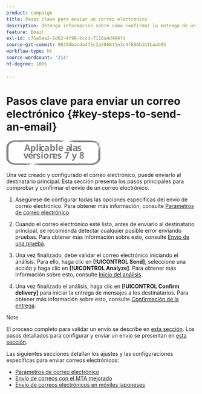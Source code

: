 ```yaml
---
product: campaign
title: Pasos clave para enviar un correo electrónico
description: Obtenga información sobre cómo confirmar la entrega de un mensaje de correo electrónico y descubrir las características específicas del envío de mensajes
feature: Email
exl-id: c75a5ea2-8d62-4f98-bccd-7116a4d404fd
source-git-commit: 9839dbacda475c2a586811e3c4f686b1b1baab05
workflow-type: ht
source-wordcount: '214'
ht-degree: 100%

---
```


# Pasos clave para enviar un correo electrónico {#key-steps-to-send-an-email}

![](../../assets/common.svg)

Una vez creado y configurado el correo electrónico, puede enviarlo al destinatario principal. Esta sección presenta los pasos principales para comprobar y confirmar el envío de un correo electrónico.

1. Asegúrese de configurar todas las opciones específicas del envío de correo electrónico. Para obtener más información, consulte [Parámetros de correo electrónico](email-parameters.md).
1. Cuando el correo electrónico esté listo, antes de enviarlo al destinatario principal, se recomienda detectar cualquier posible error enviando pruebas. Para obtener más información sobre esto, consulte [Envío de una prueba](steps-validating-the-delivery.md#sending-a-proof).

1. Una vez finalizado, debe validar el correo electrónico iniciando el análisis. Para ello, haga clic en **[!UICONTROL Send]**, seleccione una acción y haga clic en **[!UICONTROL Analyze]**. Para obtener más información sobre esto, consulte [Inicio del análisis](steps-validating-the-delivery.md#analyzing-the-delivery).

1. Una vez finalizado el análisis, haga clic en **[!UICONTROL Confirm delivery]** para iniciar la entrega de mensajes a los destinatarios. Para obtener más información sobre esto, consulte [Confirmación de la entrega](steps-sending-the-delivery.md#confirming-delivery).

   <!--Add screenshot with analysis done and Confirm delivery button activated.-->

>[!NOTE]
>
>El proceso completo para validar un envío se describe en [esta sección](steps-validating-the-delivery.md). Los pasos detallados para configurar y enviar un envío se presentan en [esta sección](steps-sending-the-delivery.md).

Las siguientes secciones detallan los ajustes y las configuraciones específicas para enviar correos electrónicos:
<!--* [Generating the mirror page](generating-mirror-page.md)
* [Email BCC](email-bcc.md)-->
* [Parámetros de correo electrónico](email-parameters.md)
* [Envío de correos con el MTA mejorado](sending-with-enhanced-mta.md)
* [Envío de correos electrónicos en móviles japoneses](sending-emails-on-japanese-mobiles.md)
